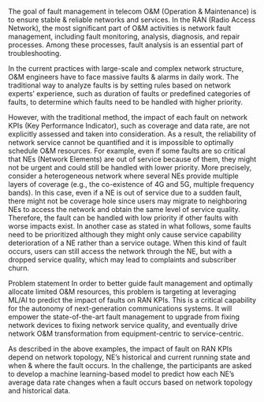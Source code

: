 The goal of fault management in telecom O&M (Operation & Maintenance) is to ensure stable & reliable networks and services. In the RAN (Radio Access Network), the most significant part of O&M activities is network fault management, including fault monitoring, analysis, diagnosis, and repair processes. Among these processes, fault analysis is an essential part of troubleshooting.

In the current practices with large-scale and complex network structure, O&M engineers have to face massive faults & alarms in daily work. The traditional way to analyze faults is by setting rules based on network experts’ experience, such as duration of faults or predefined categories of faults, to determine which faults need to be handled with higher priority.

However, with the traditional method, the impact of each fault on network KPIs (Key Performance Indicator), such as coverage and data rate, are not explicitly assessed and taken into consideration. As a result, the reliability of network service cannot be quantified and it is impossible to optimally schedule O&M resources. For example, even if some faults are so critical that NEs (Network Elements) are out of service because of them, they might not be urgent and could still be handled with lower priority. More precisely, consider a heterogeneous network where several NEs provide multiple layers of coverage (e.g., the co-existence of 4G and 5G, multiple frequency bands). In this case, even if a NE is out of service due to a sudden fault, there might not be coverage hole since users may migrate to neighboring NEs to access the network and obtain the same level of service quality. Therefore, the fault can be handled with low priority if other faults with worse impacts exist. In another case as stated in what follows, some faults need to be prioritized although they might only cause service capability deterioration of a NE rather than a service outage. When this kind of fault occurs, users can still access the network through the NE, but with a dropped service quality, which may lead to complaints and subscriber churn.

Problem statement In order to better guide fault management and optimally allocate limited O&M resources, this problem is targeting at leveraging ML/AI to predict the impact of faults on RAN KPIs. This is a critical capability for the autonomy of next-generation communications systems. It will empower the state-of-the-art fault management to upgrade from fixing network devices to fixing network service quality, and eventually drive network O&M transformation from equipment-centric to service-centric.

As described in the above examples, the impact of fault on RAN KPIs depend on network topology, NE’s historical and current running state and when & where the fault occurs. In the challenge, the participants are asked to develop a machine learning-based model to predict how each NE’s average data rate changes when a fault occurs based on network topology and historical data.
